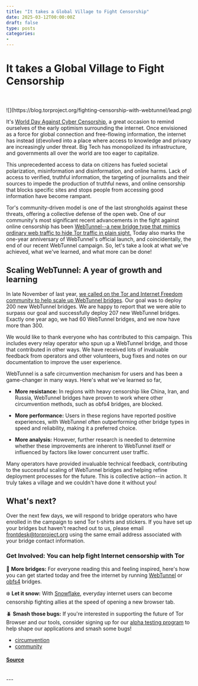 ```yaml
---
title: "It takes a Global Village to Fight Censorship"
date: 2025-03-12T00:00:00Z
draft: false
type: posts
categories: 
- 
---
```

# It takes a Global Village to Fight Censorship

<br/>

<br/>
  ![](https://blog.torproject.org/fighting-censorship-with-webtunnel/lead.png)

It's [World Day Against Cyber Censorship](https://en.wikipedia.org/wiki/World_Day_Against_Cyber_Censorship), a great occasion to remind ourselves of the early optimism surrounding the internet. Once envisioned as a force for global connection and free-flowing information, the internet has instead (d)evolved into a place where access to knowledge and privacy are increasingly under threat. Big Tech has monopolized its infrastructure, and governments all over the world are too eager to capitalize.

This unprecedented access to data on citizens has fueled societal polarization, misinformation and disinformation, and online harms. Lack of access to verified, truthful information, the targeting of journalists and their sources to impede the production of truthful news, and online censorship that blocks specific sites and stops people from accessing good information have become rampant.

Tor's community-driven model is one of the last strongholds against these threats, offering a collective defense of the open web. One of our community's most significant recent advancements in the fight against online censorship has been [WebTunnel--a new bridge type that mimics ordinary web traffic to hide Tor traffic in plain sight.](https://blog.torproject.org/introducing-webtunnel-evading-censorship-by-hiding-in-plain-sight/) Today also marks the one-year anniversary of WebTunnel's official launch, and coincidentally, the end of our recent WebTunnel campaign. So, let's take a look at what we've achieved, what we've learned, and what more can be done!

Scaling WebTunnel: A year of growth and learning
------------------------------------------------

In late November of last year, [we called on the Tor and Internet Freedom community to help scale up WebTunnel bridges](https://blog.torproject.org/call-for-webtunnel-bridges/). Our goal was to deploy 200 new WebTunnel bridges. We are happy to report that we were able to surpass our goal and successfully deploy 207 new WebTunnel bridges. Exactly one year ago, we had 60 WebTunnel bridges, and we now have more than 300.

We would like to thank everyone who has contributed to this campaign. This includes every relay operator who spun up a WebTunnel bridge, and those that contributed in other ways. We have received lots of invaluable feedback from operators and other volunteers, bug fixes and notes on our documentation to improve the user experience.

WebTunnel is a safe circumvention mechanism for users and has been a game-changer in many ways. Here's what we've learned so far,

-   **More resistance:** In regions with heavy censorship like China, Iran, and Russia, WebTunnel bridges have proven to work where other circumvention methods, such as obfs4 bridges, are blocked.
    
-   **More performance:** Users in these regions have reported positive experiences, with WebTunnel often outperforming other bridge types in speed and reliability, making it a preferred choice.
    
-   **More analysis:** However, further research is needed to determine whether these improvements are inherent to WebTunnel itself or influenced by factors like lower concurrent user traffic.
    

Many operators have provided invaluable technical feedback, contributing to the successful scaling of WebTunnel bridges and helping refine deployment processes for the future. This is collective action--in action. It truly takes a village and we couldn't have done it without you!

What's next?
------------

Over the next few days, we will respond to bridge operators who have enrolled in the campaign to send Tor t-shirts and stickers. If you have set up your bridges but haven't reached out to us, please email [frontdesk@torproject.org](https://blog.torproject.org/mailto:frontdesk@torproject.org) using the same email address associated with your bridge contact information.

### Get Involved: You can help fight Internet censorship with Tor

🌉 **More bridges:** For everyone reading this and feeling inspired, here's how you can get started today and free the internet by running [WebTunnel](https://community.torproject.org/relay/setup/webtunnel/) or [obfs4](https://community.torproject.org/relay/setup/bridge/) bridges.

❄️ **Let it snow:** With [Snowflake](https://snowflake.torproject.org/), everyday internet users can become censorship fighting allies at the speed of opening a new browser tab.

🪲 **Smash those bugs:** If you're interested in supporting the future of Tor Browser and our tools, consider signing up for our [alpha testing program](https://community.torproject.org/user-research/become-tester/) to help shape our applications and smash some bugs!

-   [circumvention](https://blog.torproject.org/category/circumvention)
-   [community](https://blog.torproject.org/category/community)

#### [Source](https://blog.torproject.org/fighting-censorship-with-webtunnel/)

<br/>
---
